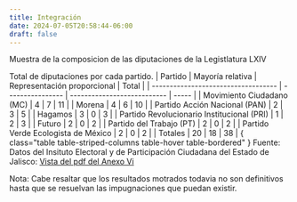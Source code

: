 ```yaml
---
title: Integración
date: 2024-07-05T20:58:44-06:00
draft: false
---
```

Muestra de la composicion de las diputaciones de la Legistlatura LXIV 
<!--more-->
Total de diputaciones por cada partido.
| Partido                             | Mayoría relativa | Representación proporcional | Total |
| ----------------------------------- | ---------------- | --------------------------- | ----- |
| Movimiento Ciudadano (MC)           | 4                | 7                           | 11    |
| Morena                              | 4                | 6                           | 10    |
| Partido Acción Nacional (PAN)       | 2                | 3                           | 5     |
| Hagamos                             | 3                | 0                           | 3     |
| Partido Revolucionario Institucional (PRI) | 1      | 2                           | 3     |
| Futuro                              | 2                | 0                           | 2     |
| Partido del Trabajo (PT)            | 2                | 0                           | 2     |
| Partido Verde Ecologista de México  | 2                | 0                           | 2     |
| Totales                             | 20               | 18                          | 38    |
{ class="table table-striped-columns table-hover table-bordered" }
Fuente: Datos del Insituto Electoral y de Participación Ciudadana del Estado de Jalisco: [Vista del pdf del Anexo Vi](https://www.iepcjalisco.org.mx/proceso-electoral-2024/wp-content/uploads/2024/06/Integracion-del-Congreso-del-Estado-de-Jalisco-LXIV-Legislatura.pdf)

Nota: Cabe resaltar que los resultados motrados todavia no son definitivos hasta que se resuelvan las impugnaciones que puedan existir.